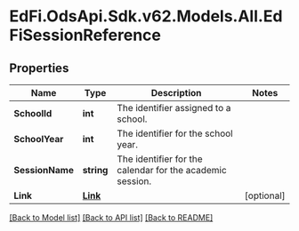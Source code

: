 # EdFi.OdsApi.Sdk.v62.Models.All.EdFiSessionReference

## Properties

Name | Type | Description | Notes
------------ | ------------- | ------------- | -------------
**SchoolId** | **int** | The identifier assigned to a school. | 
**SchoolYear** | **int** | The identifier for the school year. | 
**SessionName** | **string** | The identifier for the calendar for the academic session. | 
**Link** | [**Link**](Link.md) |  | [optional] 

[[Back to Model list]](../README.md#documentation-for-models) [[Back to API list]](../README.md#documentation-for-api-endpoints) [[Back to README]](../README.md)


